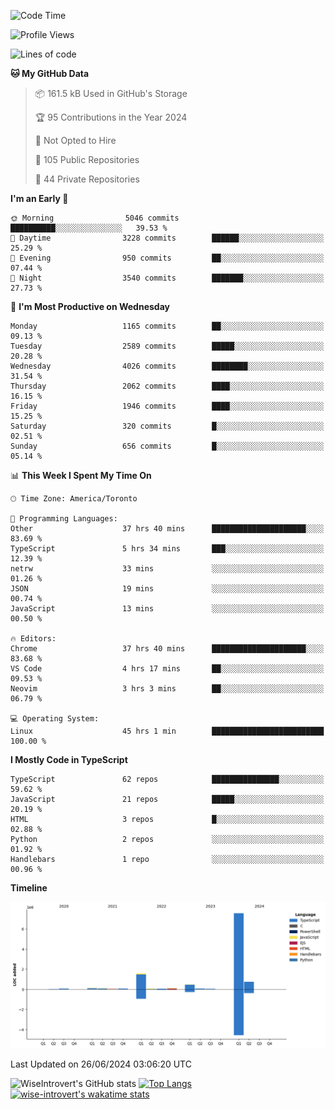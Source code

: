 <!--START_SECTION:waka-->
![Code Time](http://img.shields.io/badge/Code%20Time-1%2C795%20hrs%2029%20mins-blue)

![Profile Views](http://img.shields.io/badge/Profile%20Views-0-blue)

![Lines of code](https://img.shields.io/badge/From%20Hello%20World%20I%27ve%20Written-11.1%20million%20lines%20of%20code-blue)

**🐱 My GitHub Data** 

> 📦 161.5 kB Used in GitHub's Storage 
 > 
> 🏆 95 Contributions in the Year 2024
 > 
> 🚫 Not Opted to Hire
 > 
> 📜 105 Public Repositories 
 > 
> 🔑 44 Private Repositories 
 > 
**I'm an Early 🐤** 

```text
🌞 Morning                5046 commits        ██████████░░░░░░░░░░░░░░░   39.53 % 
🌆 Daytime                3228 commits        ██████░░░░░░░░░░░░░░░░░░░   25.29 % 
🌃 Evening                950 commits         ██░░░░░░░░░░░░░░░░░░░░░░░   07.44 % 
🌙 Night                  3540 commits        ███████░░░░░░░░░░░░░░░░░░   27.73 % 
```
📅 **I'm Most Productive on Wednesday** 

```text
Monday                   1165 commits        ██░░░░░░░░░░░░░░░░░░░░░░░   09.13 % 
Tuesday                  2589 commits        █████░░░░░░░░░░░░░░░░░░░░   20.28 % 
Wednesday                4026 commits        ████████░░░░░░░░░░░░░░░░░   31.54 % 
Thursday                 2062 commits        ████░░░░░░░░░░░░░░░░░░░░░   16.15 % 
Friday                   1946 commits        ████░░░░░░░░░░░░░░░░░░░░░   15.25 % 
Saturday                 320 commits         █░░░░░░░░░░░░░░░░░░░░░░░░   02.51 % 
Sunday                   656 commits         █░░░░░░░░░░░░░░░░░░░░░░░░   05.14 % 
```


📊 **This Week I Spent My Time On** 

```text
🕑︎ Time Zone: America/Toronto

💬 Programming Languages: 
Other                    37 hrs 40 mins      █████████████████████░░░░   83.69 % 
TypeScript               5 hrs 34 mins       ███░░░░░░░░░░░░░░░░░░░░░░   12.39 % 
netrw                    33 mins             ░░░░░░░░░░░░░░░░░░░░░░░░░   01.26 % 
JSON                     19 mins             ░░░░░░░░░░░░░░░░░░░░░░░░░   00.74 % 
JavaScript               13 mins             ░░░░░░░░░░░░░░░░░░░░░░░░░   00.50 % 

🔥 Editors: 
Chrome                   37 hrs 40 mins      █████████████████████░░░░   83.68 % 
VS Code                  4 hrs 17 mins       ██░░░░░░░░░░░░░░░░░░░░░░░   09.53 % 
Neovim                   3 hrs 3 mins        ██░░░░░░░░░░░░░░░░░░░░░░░   06.79 % 

💻 Operating System: 
Linux                    45 hrs 1 min        █████████████████████████   100.00 % 
```

**I Mostly Code in TypeScript** 

```text
TypeScript               62 repos            ███████████████░░░░░░░░░░   59.62 % 
JavaScript               21 repos            █████░░░░░░░░░░░░░░░░░░░░   20.19 % 
HTML                     3 repos             █░░░░░░░░░░░░░░░░░░░░░░░░   02.88 % 
Python                   2 repos             ░░░░░░░░░░░░░░░░░░░░░░░░░   01.92 % 
Handlebars               1 repo              ░░░░░░░░░░░░░░░░░░░░░░░░░   00.96 % 
```



**Timeline**

![Lines of Code chart](https://raw.githubusercontent.com/wise-introvert/wise-introvert/master/assets/bar_graph.png)


 Last Updated on 26/06/2024 03:06:20 UTC
<!--END_SECTION:waka-->

![WiseIntrovert's GitHub stats](https://github-readme-stats.vercel.app/api?username=wise-introvert&count_private=true&show_icons=true)
[![Top Langs](https://github-readme-stats.vercel.app/api/top-langs/?username=wise-introvert&langs_count=10)](https://github.com/anuraghazra/github-readme-stats)
[![wise-introvert's wakatime stats](https://github-readme-stats.vercel.app/api/wakatime?username=wiseintrovert)](https://github.com/anuraghazra/github-readme-stats)

